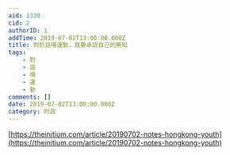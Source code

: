 ```yaml
---
aid: 1330
cid: 2
authorID: 1
addTime: 2019-07-02T13:00:00.000Z
title: 對於這場運動，我要承認自己的無知
tags:
    - 對
    - 這
    - 場
    - 運
    - 動
comments: []
date: 2019-07-02T13:00:00.000Z
category: 时政
---
```


[https://theinitium.com/article/20190702-notes-hongkong-youth](https://theinitium.com/article/20190702-notes-hongkong-youth)
